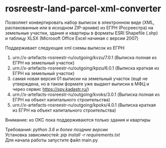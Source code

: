 # rosreestr-land-parcel-xml-converter
Позволяет конвертировать набор выписок в электронном виде (XML, распакованные или в исходном ZIP-архиве) из ЕГРН (Росреестра) 
на земельные участки, здания и квартиры в форматы ESRI Shapefile (.shp) и таблицу XLSX (Microsoft Office Excel начиная с версии 2007)

Поддерживает следующие xml схемы выписок из ЕГРН:
1. urn://x-artefacts-rosreestr-ru/outgoing/kvzu/7.0.1 (Выписка полная из ЕГРН на земельный участок)
2. urn://x-artefacts-rosreestr-ru/outgoing/kpzu/6.0.1 (Выписка краткая из ЕГРН на земельный участок)
3. самая новая версия 01 выписки на земельный участок (ещё не утверждена, но в таком формате уже выдают выписки в МФЦ и через сервис https://spv.kadastr.ru/)
4. urn://x-artefacts-rosreestr-ru/outgoing/kvoks/3.0.1 (Выписка полная из ЕГРН на объект капитального строительства)
5. urn://x-artefacts-rosreestr-ru/outgoing/kpoks/4.0.1 (Выписка краткая из ЕГРН на объект капитального строительства)

Внимание: из ОКС пока поддерживаются только здания и квартиры

Требования: *python 3.6 и более поздние версии*  
Установка зависимостей: *pip install -r requirements.txt*  
Для начала работы запустите файл main.py
